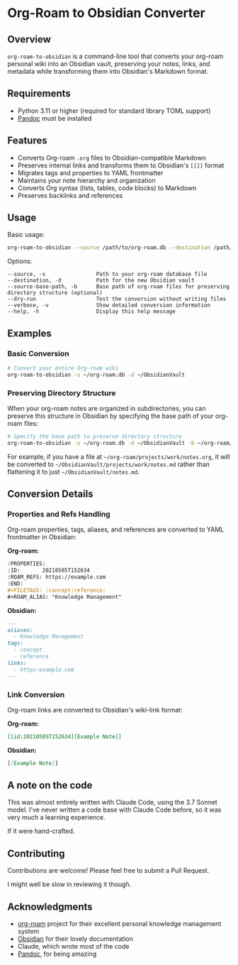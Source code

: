 # Org-Roam to Obsidian Converter

## Overview

`org-roam-to-obsidian` is a command-line tool that converts your org-roam personal wiki into an Obsidian vault, preserving your notes, links, and metadata while transforming them into Obsidian's Markdown format.

## Requirements

- Python 3.11 or higher (required for standard library TOML support)
- [Pandoc](https://pandoc.org/) must be installed

## Features

- Converts Org-roam `.org` files to Obsidian-compatible Markdown
- Preserves internal links and transforms them to Obsidian's `[[]]` format
- Migrates tags and properties to YAML frontmatter
- Maintains your note hierarchy and organization
- Converts Org syntax (lists, tables, code blocks) to Markdown
- Preserves backlinks and references

## Usage

Basic usage:

```bash
org-roam-to-obsidian --source /path/to/org-roam.db --destination /path/to/obsidian-vault
```

Options:

```
--source, -s                Path to your org-roam database file
--destination, -d           Path for the new Obsidian vault
--source-base-path, -b      Base path of org-roam files for preserving directory structure (optional)
--dry-run                   Test the conversion without writing files
--verbose, -v               Show detailed conversion information
--help, -h                  Display this help message
```


## Examples

### Basic Conversion

```bash
# Convert your entire Org-roam wiki
org-roam-to-obsidian -s ~/org-roam.db -d ~/ObsidianVault
```


### Preserving Directory Structure

When your org-roam notes are organized in subdirectories, you can preserve this structure in Obsidian by specifying the base path of your org-roam files:

```bash
# Specify the base path to preserve directory structure
org-roam-to-obsidian -s ~/org-roam.db -d ~/ObsidianVault -b ~/org-roam/
```

For example, if you have a file at `~/org-roam/projects/work/notes.org`, it will be converted to `~/ObsidianVault/projects/work/notes.md` rather than flattening it to just `~/ObsidianVault/notes.md`.


## Conversion Details

### Properties and Refs Handling

Org-roam properties, tags, aliases, and references are converted to YAML frontmatter in Obsidian:

**Org-roam:**
```org
:PROPERTIES:
:ID:       20210505T152634
:ROAM_REFS: https://example.com
:END:
#+FILETAGS: :concept:reference:
#+ROAM_ALIAS: "Knowledge Management"
```

**Obsidian:**
```markdown
---
aliases:
  - Knowledge Management
tags:
  - concept
  - reference
links:
  - https:example.com
---
```

### Link Conversion

Org-roam links are converted to Obsidian's wiki-link format:

**Org-roam:**
```org
[[id:20210505T152634][Example Note]]
```

**Obsidian:**
```markdown
[[Example Note]]
```

## A note on the code

This was almost entirely written with Claude Code, using the 3.7 Sonnet model.
I've never written a code base with Claude Code before, so it was very much a learning experience.

If it were hand-crafted.

## Contributing

Contributions are welcome! Please feel free to submit a Pull Request.

I might well be slow in reviewing it though.

## Acknowledgments

- [org-roam](https://www.orgroam.com/) project for their excellent personal knowledge management system
- [Obsidian](https://obsidian.md/) for their lovely documentation
- Claude, which wrote most of the code
- [Pandoc](https://pandoc.org/), for being amazing
